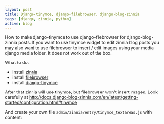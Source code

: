 ```yaml
---
layout: post
title: Django-tinymce, django-filebrowser, django-blog-zinnia
tags: [django, zinnia, python]
active: blog
---
```


How to make django-tinymce to use django-filebrowser for django-blog-zinnia posts.
If you want to use tinymce widget to edit zinnia blog posts
you may also want to use filebrowser to insert / edit images
using your media django media folder. It does not work out of the box.

What to do:

* install [zinnia](http://docs.django-blog-zinnia.com/en/latest/getting-started/install.html)
* install [filebrowser](https://django-filebrowser.readthedocs.org/en/latest/quickstart.html#installation)
* install [django-tinymce](http://django-tinymce.readthedocs.org/en/latest/installation.html)

After that zinnia will use tinymce, but filebrowser won't insert images. Look carefully at
<http://docs.django-blog-zinnia.com/en/latest/getting-started/configuration.html#tinymce>

And create your own file ``admin/zinnia/entry/tinymce_textareas.js`` with content:

<script src="https://gist.github.com/iutinvg/5705267.js"></script>